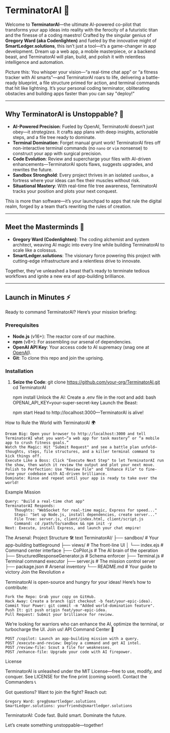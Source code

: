# TerminatorAI 🚀

Welcome to **TerminatorAI**—the ultimate AI-powered co-pilot that transforms your app ideas into reality with the ferocity of a futuristic titan and the finesse of a coding maestro! Crafted by the singular genius of **Gregory Ward (aka Codenlighten)** and fueled by the innovative might of **SmartLedger.solutions**, this isn’t just a tool—it’s a game-changer in app development. Dream up a web app, a mobile masterpiece, or a backend beast, and TerminatorAI will plan, build, and polish it with relentless intelligence and automation.

Picture this: You whisper your vision—“a real-time chat app” or “a fitness tracker with AI smarts”—and TerminatorAI roars to life, delivering a battle-ready blueprint, a file structure primed for action, and terminal commands that hit like lightning. It’s your personal coding terminator, obliterating obstacles and building apps faster than you can say "deploy!"

---

## Why TerminatorAI is Unstoppable? 🌟

- **AI-Powered Precision**: Fueled by OpenAI, TerminatorAI doesn’t just obey—it _strategizes_. It crafts app plans with deep insights, actionable steps, and a file tree ready to dominate.
- **Terminal Domination**: Forget manual grunt work! TerminatorAI fires off non-interactive terminal commands (no `nano` or `vim` nonsense) to construct your app with surgical precision.
- **Code Evolution**: Review and supercharge your files with AI-driven enhancements—TerminatorAI spots flaws, suggests upgrades, and rewrites the future.
- **Sandbox Stronghold**: Every project thrives in an isolated `sandbox`, a fortress where your ideas can flex their muscles without risk.
- **Situational Mastery**: With real-time file tree awareness, TerminatorAI tracks your position and plots your next conquest.

This is more than software—it’s your launchpad to apps that rule the digital realm, forged by a team that’s rewriting the rules of creation.

---

## Meet the Masterminds 🧠

- **Gregory Ward (Codenlighten)**: The coding alchemist and system architect, weaving AI magic into every line while building TerminatorAI to scale like a colossus.
- **SmartLedger.solutions**: The visionary force powering this project with cutting-edge infrastructure and a relentless drive to innovate.

Together, they’ve unleashed a beast that’s ready to terminate tedious workflows and ignite a new era of app-building brilliance.

---

## Launch in Minutes ⚡

Ready to command TerminatorAI? Here’s your mission briefing:

### Prerequisites

- **Node.js** (v16+): The reactor core of our machine.
- **npm** (v8+): For assembling our arsenal of dependencies.
- **OpenAI API Key**: Your access code to AI supremacy (snag one at [OpenAI](https://platform.openai.com/)).
- **Git**: To clone this repo and join the uprising.

### Installation

1. **Seize the Code**:
   git clone https://github.com/your-org/TerminatorAI.git
   cd TerminatorAI

   npm install
   Unlock the AI: Create a .env file in the root and add:
   bash
   OPENAI_API_KEY=your-super-secret-key
   Launch the Beast:

   npm start
   Head to http://localhost:3000—TerminatorAI is alive!

How to Rule the World with TerminatorAI 🌍

    Dream Big: Open your browser to http://localhost:3000 and tell TerminatorAI what you want—“a web app for task mastery” or “a mobile app to crush fitness goals.”
    Watch the Magic: Hit "Submit Request" and see a battle plan unfold—thoughts, steps, file structures, and a killer terminal command to kick things off.
    Execute Like a Boss: Click "Execute Next Step" to let TerminatorAI run the show, then watch it review the output and plot your next move.
    Polish to Perfection: Use "Review File" and "Enhance File" to fine-tune your codebase with AI-driven brilliance.
    Dominate: Rinse and repeat until your app is ready to take over the world!

Example Mission

    Query: "Build a real-time chat app"
    TerminatorAI Responds:
        Thoughts: "WebSocket for real-time magic, Express for speed..."
        Steps: "Set up Node.js, install dependencies, create server..."
        File Tree: server.js, client/index.html, client/script.js
        Command: cd /path/to/sandbox && npm init -y
    Next: Execute, install Express, and launch your chat empire!

The Arsenal: Project Structure 🛠️
text
TerminatorAI/
├── sandbox/ # Your app-building battleground
├── views/ # The front-line UI
│ └── index.ejs # Command center interface
├── CoPilot.js # The AI brain of the operation
├── StructuredResponseGenerator.js # Schema enforcer
├── Terminal.js # Terminal command executor
├── server.js # The mission control server
├── package.json # Arsenal inventory
└── README.md # Your guide to victory
Join the Revolution ✊

TerminatorAI is open-source and hungry for your ideas! Here’s how to contribute:

    Fork the Repo: Grab your copy on GitHub.
    Hack Away: Create a branch (git checkout -b feat/your-epic-idea).
    Commit Your Power: git commit -m "Added world-domination feature".
    Push It: git push origin feat/your-epic-idea.
    Pull Request: Submit your brilliance for review.

We’re looking for warriors who can enhance the AI, optimize the terminal, or turbocharge the UI. Join us!
API Command Center 📡

    POST /copilot: Launch an app-building mission with a query.
    POST /execute-and-review: Deploy a command and get AI intel.
    POST /review-file: Scout a file for weaknesses.
    POST /enhance-file: Upgrade your code with AI firepower.

License

TerminatorAI is unleashed under the MIT License—free to use, modify, and conquer. See LICENSE for the fine print (coming soon!).
Contact the Commanders 📞

Got questions? Want to join the fight? Reach out:

    Gregory Ward: greg@smartledger.solutions
    SmartLedger.solutions: yourfriends@smartledger.solutions

TerminatorAI: Code fast. Build smart. Dominate the future.

Let’s create something unstoppable—together!
